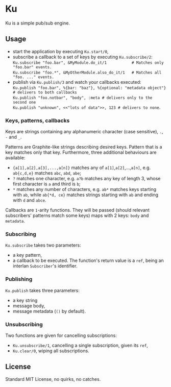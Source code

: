 # Ku

Ku is a simple pub/sub engine.

## Usage

- start the application by executing `Ku.start/0`,
- subscribe a callback to a set of keys by executing `Ku.subscribe/2`:<br/>
 `Ku.subscribe "foo.bar", &MyModule.do_it/1           # Matches only "foo.bar" events.`<br/>
 `Ku.subscribe "foo.*", &MyOtherModule.also_do_it/1   # Matches all "foo. ..." events.`
- publish via `Ku.publish/3` and watch your callbacks executed:<br/>
 `Ku.publish "foo.bar", %{bar: "baz"}, %{optional: "metadata object"} # delivers to both callbacks`<br/>
 `Ku.publish "foo.notbar", "body", :meta # delivers only to the second one`<br/>
 `Ku.publish "unknown", <<"lots of data">>, 123 # delivers to none`.

### Keys, patterns, callbacks

Keys are strings containing any alphanumeric character (case sensitive), `.`, `-` and `_`.

Patterns are Graphite-like strings describing desired keys.
Pattern that is a key matches only that key.
Furthermore, three additional behaviours are available:
- `{a[1],a[2],a[3],...,a[n]}` matches any of `a[1]`,`a[2]`,...,`a[n]`, e.g. `ab{c,d,e}` matches `abc`, `abd`, `abe`;
- `?` matches one character, e.g. `a?b` matches any key of length 3, whose first character is `a` and third is `b`;
- `*` matches any number of characters, e.g. `ab*` matches keys starting with `ab`, while `ab{*d, ce}` matches strings starting with `ab` and ending with `d` and `abce`.

Callbacks are `1`-arity functions. They will be passed (should relevant subscribers' patterns match some keys) maps with 2 keys: `body` and `metadata`.

### Subscribing

`Ku.subscribe` takes two parameters:
- a key pattern,
- a callback to be executed.
The function's return value is a `ref`, being an interlan `Subscriber`'s identifier.

### Publishing
`Ku.publish` takes three parameters:
- a key string
- message body,
- message metadata (`()` by default).

### Unsubscribing
Two functions are given for cancelling subscriptions:
- `Ku.unsubscribe/1`, cancelling a single subscription, given its `ref`,
- `Ku.clear/0`, wiping all subscriptions.

## License

Standard MIT License, no quirks, no catches.
